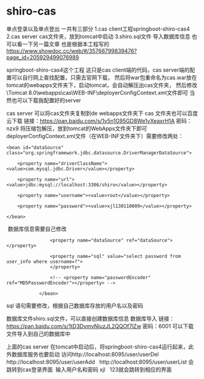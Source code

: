 # shiro-cas
单点登录以及单点登出
一共有三部分 
1.cas client工程springboot-shiro-cas4
2.cas server cas文件夹，放到tomcat中启动
3.shiro.sql文件 导入数据库信息
也可以看一下另一篇文章 也是根据本工程写的 https://www.showdoc.cc/web/#/35766799839476?page_id=205929499076989

springboot-shiro-cas4这个工程  这只是cas  client端的代码，cas server端的配置可以自行网上查找配置，只需去官网下载，
然后将war包重命名为cas.war放在tomcat的webapps文件夹下，启动tomcat，会自动解压出cas文件夹，
然后修改\Tomcat 8.0\webapps\cas\WEB-INF\deployerConfigContext.xml文件即可
当然也可以下载我配置好的server

cas server 可以将cas文件夹复制到de webapps文件夹下
cas 文件夹也可以百度云下载 链接：https://pan.baidu.com/s/1v5n1G95GD8We1vXeaxrH1A 密码：nzx9 将压缩包解压，放到tomcat的WebApps文件夹下即可
deployerConfigContext.xml文件（在WEB-INF文件夹下）需要修改两处：
<!-- 数据库连接信息 -->

	<bean id="dataSource" class="org.springframework.jdbc.datasource.DriverManagerDataSource">

		<property name="driverClassName"><value>com.mysql.jdbc.Driver</value></property>

		<property name="url"><value>jdbc:mysql://localhost:3306/shiro</value></property>

		<property name="username"><value>root</value></property>

		<property name="password"><value>xjl130110009</value></property>

	</bean>
  数据库信息需要自己修改
  <bean class="org.jasig.cas.adaptors.jdbc.QueryDatabaseAuthenticationHandler">

					<property name="dataSource" ref="dataSource"></property>

					<property name="sql" value="select password from user_info where username=?">
					</property>

					<!-- <property name="passwordEncoder" ref="MD5PasswordEncoder"></property> -->

				</bean>
sql 语句需要修改，根据自己数据库存放的用户名以及密码

数据库文件shiro.sql文件，可以直接创建数据库信息
数据库导入 链接：https://pan.baidu.com/s/1tD3DvmvNjuzJL2QQOf7lZw 密码：6001 可以下载文件导入到自己的数据库中

上面的cas server 在tomcat中启动后，将springboot-shiro-cas4运行起来，此外数据库服务也要启动 访问http://localhost:8095/user/userDel http://localhost:8095/user/userAdd   http://localhost:8095/user/userList 会跳转到cas登录界面  输入用户名和密码  xjl   123就会跳转到相应的界面
